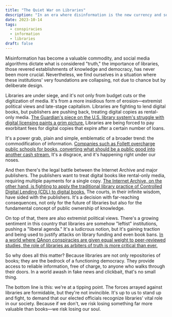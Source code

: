 ```yaml
---
title: "The Quiet War on Libraries"
description: "In an era where disinformation is the new currency and social media algorithms determine what is \"true,\" the necessity of libraries has never been more pressing. Yet, here we are, watching the very foundations of these institutions crumble, not by accident, but by design."
date: 2023-10-14
tags:
  - conspiracies
  - information
  - libraries
draft: false
---
```


Misinformation has become a valuable commodity, and social media algorithms dictate what is considered "truth," the importance of libraries, those revered establishments of knowledge and democracy, has never been more crucial. Nevertheless, we find ourselves in a situation where these institutions' very foundations are collapsing, not due to chance but by deliberate design.

Libraries are under siege, and it's not only from budget cuts or the digitization of media. It's from a more insidious form of erosion—extremist political views and late-stage capitalism. Libraries are fighting to lend digital books, but publishers are pushing back, treating digital copies as rental-only media. [The Guardian's piece on the U.S. library system's struggle with digital licensing paints a grim picture.](https://www.theguardian.com/commentisfree/2023/oct/09/us-library-system-attack-digital-licensing) Libraries are being forced to pay exorbitant fees for digital copies that expire after a certain number of loans.

It's a power grab, plain and simple, emblematic of a broader trend: the commodification of information. [Companies such as Follett overcharge public schools for books, converting what should be a public good into another cash stream.](https://newrepublic.com/article/160649/book-companies-follett-overcharge-public-schools) It's a disgrace, and it's happening right under our noses.

And then there's the legal battle between the Internet Archive and major publishers. The publishers want to treat digital books like rental-only media, requiring multiple payments for a single copy. [The Internet Archive, on the other hand, is fighting to apply the traditional library practice of Controlled Digital Lending (CDL) to digital books.](https://www.thenation.com/article/culture/internet-archive-lawsuit-libraries-books/) The courts, in their infinite wisdom, have sided with the publishers. It's a decision with far-reaching consequences, not only for the future of libraries but also for the fundamental concept of public ownership of knowledge.

On top of that, there are also extremist political views. There's a growing sentiment in this country that libraries are somehow "leftist" institutions, pushing a "liberal agenda." It's a ludicrous notion, but it's gaining traction and being used to justify attacks on library funding and even book bans. [In a world where QAnon conspiracies are given equal weight to peer-reviewed studies, the role of libraries as arbiters of truth is more critical than ever.](https://www.theguardian.com/us-news/2023/aug/16/qanon-conspiracy-theory-sound-of-freedom-trump-desantis)

So why does all this matter? Because libraries are not only repositories of books; they are the bedrock of a functioning democracy. They provide access to reliable information, free of charge, to anyone who walks through their doors. In a world awash in fake news and clickbait, that's no small thing.

The bottom line is this: we're at a tipping point. The forces arrayed against libraries are formidable, but they're not invincible. It's up to us to stand up and fight, to demand that our elected officials recognize libraries' vital role in our society. Because if we don't, we risk losing something far more valuable than books—we risk losing our soul.